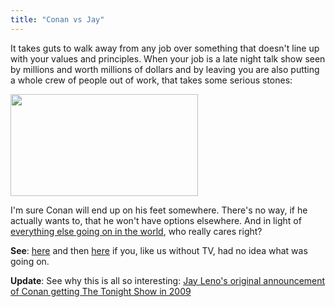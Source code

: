 ```yaml
---
title: "Conan vs Jay"
---
```

<p>It takes guts to walk away from any job over something that doesn't line up with your values and principles.  When your job is a late night talk show seen by millions and worth millions of dollars and by leaving you are also putting a whole crew of people out of work, that takes some serious stones:</p>
<p><a href="http://twitter.com/johnmoe/statuses/7801296610"><img src="https://chrisenns.com/wp-content/uploads/2010/01/conantweet-300x163.png" alt="" title="Conan Tweet" width="300" height="163" class="aligncenter size-medium wp-image-2019" /></a></p>
<p>I'm sure Conan will end up on his feet somewhere.  There's no way, if he actually wants to, that he won't have options elsewhere.  And in light of <a href="https://chrisenns.com/2010/01/15/prayers-in-the-dark/">everything else going on in the world</a>, who really cares right?</p>
<p><strong>See</strong>: <a href="http://tv.gawker.com/5448615/late-night-wars-jay-leno-turns-the-tables-and-bashes-conan-obrien-is-then-bashed-harder-by-jimmy-kimmel">here</a> and then <a href="http://tv.gawker.com/5449596/late-night-war-enters-retaliatory-stage-as-leno-flips-the-table-on-letterman">here</a> if you, like us without TV, had no idea what was going on.</p>
<p><strong>Update</strong>:  See why this is all so interesting:  <a href="http://www.funnyordie.com/videos/6d1caacad1/jay-s-2004-announcement">Jay Leno's original announcement of Conan getting The Tonight Show in 2009</a></p>
